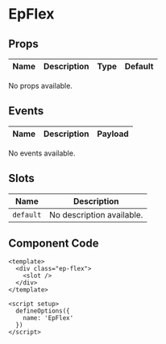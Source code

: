 # EpFlex



## Props
| Name | Description | Type | Default |
|------|-------------|------|---------|
No props available.

## Events
| Name    | Description                 | Payload    |
|---------|-----------------------------|------------|
No events available.

## Slots
| Name | Description |
|------|-------------|
| `default` | No description available. |

## Component Code

```vue
<template>
  <div class="ep-flex">
    <slot />
  </div>
</template>

<script setup>
  defineOptions({
    name: 'EpFlex'
  })
</script>

```